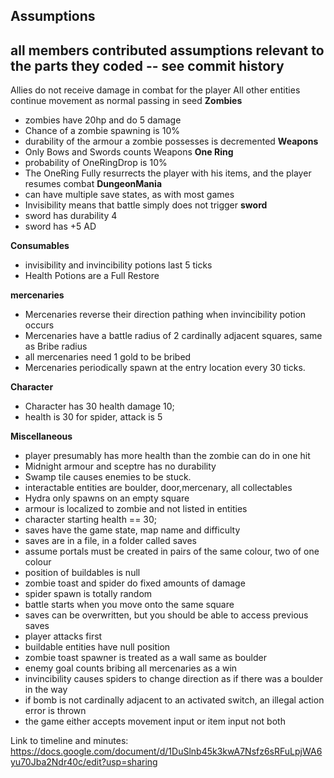 Assumptions 
------------------------------------------------------------------------------------------
all members contributed assumptions relevant to the parts they coded -- see commit history
------------------------------------------------------------------------------------------
Allies do not receive damage in combat for the player
All other entities continue movement as normal
passing in seed
**Zombies**
- zombies have 20hp and do 5 damage
- Chance of a zombie spawning is 10% 
- durability of the armour a zombie possesses is decremented 
**Weapons**
- Only Bows and Swords counts Weapons
**One Ring**
 - probability of OneRingDrop is 10%
 - The OneRing Fully resurrects the player with his items, and the player resumes combat
 **DungeonMania**
- can have multiple save states, as with most games
- Invisibility means that battle simply does not trigger
**sword**
- sword has durability 4 
- sword has +5 AD

**Consumables**
- invisibility and invincibility potions last 5 ticks
- Health Potions are a Full Restore

**mercenaries**
- Mercenaries reverse their direction pathing when invincibility potion occurs
- Mercenaries have a battle radius of 2 cardinally adjacent squares, same as Bribe radius
- all mercenaries need 1 gold to be bribed
- Mercenaries periodically spawn at the entry location every 30 ticks.

**Character**
- Character has 30 health damage 10;
- health is 30 for spider, attack is 5

**Miscellaneous**
- player presumably has more health than the zombie can do in one hit
- Midnight armour and sceptre has no durability
- Swamp tile causes enemies to be stuck.
- interactable entities are  boulder, door,mercenary, all collectables 
- Hydra only spawns on an empty square
- armour is localized to zombie and not listed in entities
- character starting health == 30;
- saves have the game state, map name and difficulty
- saves are in a file, in a folder called saves
- assume portals must be created in pairs of the same colour, two of one colour
- position of buildables is null
- zombie toast and spider do fixed amounts of damage
- spider spawn is totally random
- battle starts when you move onto the same square
- saves can be overwritten, but you should be able to access previous saves
- player attacks first
- buildable entities have null position
- zombie toast spawner is treated as a wall same as boulder
- enemy goal counts bribing all mercenaries as a win
- invincibility causes spiders to change direction as if there was a boulder in the way
- if bomb is not cardinally adjacent to an activated switch, an illegal action error is thrown
- the game either accepts movement input or item input not both

Link to timeline and minutes: https://docs.google.com/document/d/1DuSlnb45k3kwA7Nsfz6sRFuLpjWA6yu70Jba2Ndr40c/edit?usp=sharing
